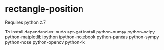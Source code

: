 # rectangle-position

Requires python 2.7

To install dependencies:
sudo apt-get install python-numpy python-scipy python-matplotlib ipython ipython-notebook python-pandas python-sympy python-nose python-opencv python-tk
